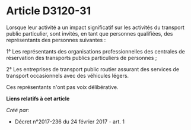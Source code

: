 # Article D3120-31

Lorsque leur activité a un impact significatif sur les activités du transport public particulier, sont invités, en tant que
personnes qualifiées, des représentants des personnes suivantes : 

1° Les représentants des organisations professionnelles des centrales de réservation des transports publics particuliers de
personnes ; 

2° Les entreprises de transport public routier assurant des services de transport occasionnels avec des véhicules légers. 

Ces représentants n'ont pas voix délibérative.

**Liens relatifs à cet article**

_Créé par_:

  - Décret n°2017-236 du 24 février 2017 - art. 1
